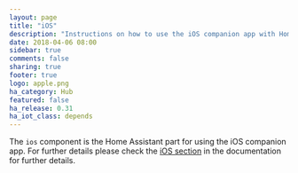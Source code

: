 ```yaml
---
layout: page
title: "iOS"
description: "Instructions on how to use the iOS companion app with Home Assistant."
date: 2018-04-06 08:00
sidebar: true
comments: false
sharing: true
footer: true
logo: apple.png
ha_category: Hub
featured: false
ha_release: 0.31
ha_iot_class: depends
---
```


The `ios` component is the Home Assistant part for using the iOS companion app. For further details please check the [iOS section](/docs/ecosystem/ios/) in the documentation for further details.
